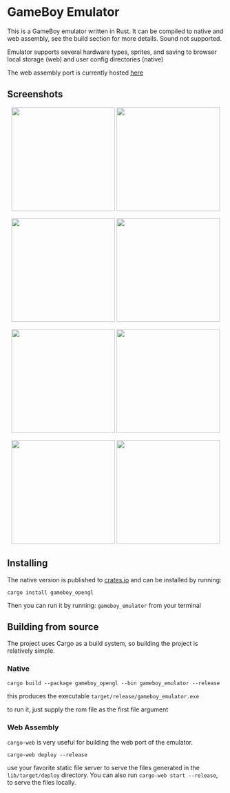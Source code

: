 # GameBoy Emulator

This is a GameBoy emulator written in Rust. It can be compiled to native
and web assembly, see the build section for more details. Sound not supported.

Emulator supports several hardware types, sprites, and saving
to browser local storage (web) and user config directories (native)

The web assembly port is currently hosted [here](https://benkonz.github.io/assets/emulator)

## Screenshots

<p align="center">
    <img src="https://raw.githubusercontent.com/benkonz/gameboy_emulator/master/screenshots/tetris.png" height=240 />
    <img src="https://raw.githubusercontent.com/benkonz/gameboy_emulator/master/screenshots/mario.png" height=240 />
</p>
<p align="center">
    <img src="https://raw.githubusercontent.com/benkonz/gameboy_emulator/master/screenshots/pokemon.png" height=240 />
    <img src="https://raw.githubusercontent.com/benkonz/gameboy_emulator/master/screenshots/megaman.png" height=240 />
</p>
<p align="center">
    <img src="https://raw.githubusercontent.com/benkonz/gameboy_emulator/master/screenshots/zelda.png" height=240 />
    <img src="https://raw.githubusercontent.com/benkonz/gameboy_emulator/master/screenshots/2048.png" height=240 />
</p>
<p align="center">
    <img src="https://raw.githubusercontent.com/benkonz/gameboy_emulator/master/screenshots/kirby2.png" height=240 />
    <img src="https://raw.githubusercontent.com/benkonz/gameboy_emulator/master/screenshots/blaarg_tests.png" height=240 />
</p>

## Installing

The native version is published to [crates.io](https://crates.io/crates/gameboy_opengl) and can be 
installed by running:

```text
cargo install gameboy_opengl
```

Then you can run it by running: `gameboy_emulator` from your terminal

## Building from source

The project uses Cargo as a build system, so building the project is relatively
simple.

### Native

```text
cargo build --package gameboy_opengl --bin gameboy_emulator --release
```

this produces the executable `target/release/gameboy_emulator.exe`

to run it, just supply the rom file as the first file argument

### Web Assembly

`cargo-web` is very useful for building the web
port of the emulator.

```text
cargo-web deploy --release
```

use your favorite static file server to serve the files generated in the
`lib/target/deploy` directory. You can also run `cargo-web start --release`, to serve the files locally.
